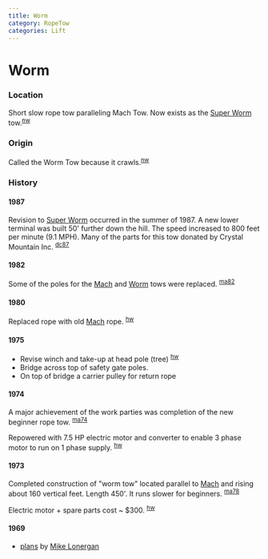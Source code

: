 ```yaml
---
title: Worm
category: RopeTow
categories: Lift
---
```

# Worm
### Location

Short slow rope tow paralleling Mach Tow. Now exists as the [Super Worm](Super-Worm) tow.<sup>[nw][]</sup>

### Origin

Called the Worm Tow because it crawls.<sup>[nw][]</sup>

### History

#### 1987

Revision to [Super Worm](Super-Worm) occurred in the summer of 1987. A new lower terminal was built 50' further down the hill. The speed increased to 800 feet per minute (9.1 MPH). Many of the parts for this tow donated by Crystal Mountain Inc. <sup>[dc87][]</sup>

#### 1982

Some of the poles for the [Mach](Mach) and [Worm](Worm) tows were replaced. <sup>[ma82][]</sup>


#### 1980

Replaced rope with old [Mach](Mach) rope. <sup>[hw][]</sup>


#### 1975

- Revise winch and take-up at head pole (tree) <sup>[hw][]</sup>
- Bridge across top of safety gate poles.
- On top of bridge a carrier pulley for return rope


#### 1974

A major achievement of the work parties was completion of the new beginner rope tow. <sup>[ma74][ma74]</sup>

Repowered with 7.5 HP electric motor and converter to enable 3 phase motor to run on 1 phase supply. <sup>[hw][]</sup>


#### 1973

Completed construction of "worm tow" located parallel to [Mach](Mach) and rising about 160 vertical feet. Length 450'. It runs slower for beginners. <sup>[ma78][]</sup>

Electric motor + spare parts cost ~ $300. <sup>[hw][]</sup>


#### 1969

- [plans](/reference/1969-Worm.pdf) by [Mike Lonergan](Mike-Lonergan)


[dc87]: Dave-Claar#1987
[hw]: History-Walt "Meany History, by Walt Little"
[ma74]: Mountaineer-Annual#1974
[ma78]: Mountaineer-Annual#1978
[ma82]: Mountaineer-Annual#1982
[nw]: Names-Walt "Meany Names by Walter Little, 1984"
